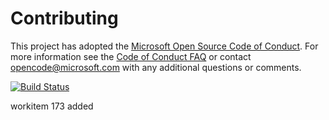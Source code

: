 # Contributing

This project has adopted the [Microsoft Open Source Code of Conduct](https://opensource.microsoft.com/codeofconduct/). For more information see the [Code of Conduct FAQ](https://opensource.microsoft.com/codeofconduct/faq/) or contact [opencode@microsoft.com](mailto:opencode@microsoft.com) with any additional questions or comments.

[![Build Status](https://dev.azure.com/richardaardenburg/Parts%20Unlimited%20E2E%20-%20Github%20Integration/_apis/build/status%2Frick8245.PartsUnlimitedE2E?branchName=refs%2Fpull%2F1%2Fmerge)](https://dev.azure.com/richardaardenburg/Parts%20Unlimited%20E2E%20-%20Github%20Integration/_build/latest?definitionId=21&branchName=refs%2Fpull%2F1%2Fmerge)

workitem 173 added
